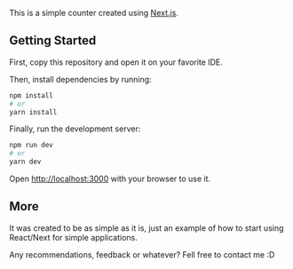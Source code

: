 This is a simple counter created using [Next.js](https://nextjs.org/).

## Getting Started
First, copy this repository and open it on your favorite IDE.

Then, install dependencies by running:

```bash
npm install
# or
yarn install
```

Finally, run the development server:

```bash
npm run dev
# or
yarn dev
```

Open [http://localhost:3000](http://localhost:3000) with your browser to use it.

## More
It was created to be as simple as it is, just an example of how to start using React/Next for simple applications.

Any recommendations, feedback or whatever? Fell free to contact me :D